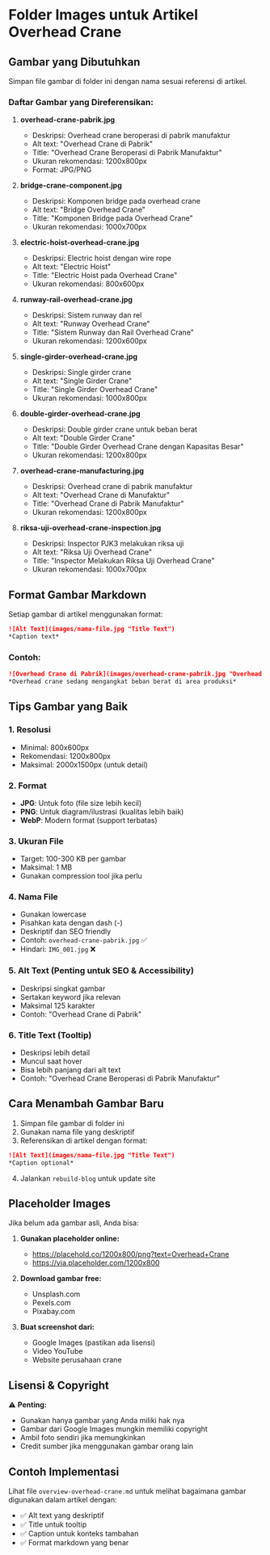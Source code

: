 # Folder Images untuk Artikel Overhead Crane

## Gambar yang Dibutuhkan

Simpan file gambar di folder ini dengan nama sesuai referensi di artikel.

### Daftar Gambar yang Direferensikan:

1. **overhead-crane-pabrik.jpg**
   - Deskripsi: Overhead crane beroperasi di pabrik manufaktur
   - Alt text: "Overhead Crane di Pabrik"
   - Title: "Overhead Crane Beroperasi di Pabrik Manufaktur"
   - Ukuran rekomendasi: 1200x800px
   - Format: JPG/PNG

2. **bridge-crane-component.jpg**
   - Deskripsi: Komponen bridge pada overhead crane
   - Alt text: "Bridge Overhead Crane"
   - Title: "Komponen Bridge pada Overhead Crane"
   - Ukuran rekomendasi: 1000x700px

3. **electric-hoist-overhead-crane.jpg**
   - Deskripsi: Electric hoist dengan wire rope
   - Alt text: "Electric Hoist"
   - Title: "Electric Hoist pada Overhead Crane"
   - Ukuran rekomendasi: 800x600px

4. **runway-rail-overhead-crane.jpg**
   - Deskripsi: Sistem runway dan rel
   - Alt text: "Runway Overhead Crane"
   - Title: "Sistem Runway dan Rail Overhead Crane"
   - Ukuran rekomendasi: 1200x600px

5. **single-girder-overhead-crane.jpg**
   - Deskripsi: Single girder crane
   - Alt text: "Single Girder Crane"
   - Title: "Single Girder Overhead Crane"
   - Ukuran rekomendasi: 1000x800px

6. **double-girder-overhead-crane.jpg**
   - Deskripsi: Double girder crane untuk beban berat
   - Alt text: "Double Girder Crane"
   - Title: "Double Girder Overhead Crane dengan Kapasitas Besar"
   - Ukuran rekomendasi: 1200x800px

7. **overhead-crane-manufacturing.jpg**
   - Deskripsi: Overhead crane di pabrik manufaktur
   - Alt text: "Overhead Crane di Manufaktur"
   - Title: "Overhead Crane di Pabrik Manufaktur"
   - Ukuran rekomendasi: 1200x800px

8. **riksa-uji-overhead-crane-inspection.jpg**
   - Deskripsi: Inspector PJK3 melakukan riksa uji
   - Alt text: "Riksa Uji Overhead Crane"
   - Title: "Inspector Melakukan Riksa Uji Overhead Crane"
   - Ukuran rekomendasi: 1000x700px

## Format Gambar Markdown

Setiap gambar di artikel menggunakan format:

```markdown
![Alt Text](images/nama-file.jpg "Title Text")
*Caption text*
```

### Contoh:
```markdown
![Overhead Crane di Pabrik](images/overhead-crane-pabrik.jpg "Overhead Crane Beroperasi di Pabrik Manufaktur")
*Overhead crane sedang mengangkat beban berat di area produksi*
```

## Tips Gambar yang Baik

### 1. Resolusi
- Minimal: 800x600px
- Rekomendasi: 1200x800px
- Maksimal: 2000x1500px (untuk detail)

### 2. Format
- **JPG**: Untuk foto (file size lebih kecil)
- **PNG**: Untuk diagram/ilustrasi (kualitas lebih baik)
- **WebP**: Modern format (support terbatas)

### 3. Ukuran File
- Target: 100-300 KB per gambar
- Maksimal: 1 MB
- Gunakan compression tool jika perlu

### 4. Nama File
- Gunakan lowercase
- Pisahkan kata dengan dash (-)
- Deskriptif dan SEO friendly
- Contoh: `overhead-crane-pabrik.jpg` ✅
- Hindari: `IMG_001.jpg` ❌

### 5. Alt Text (Penting untuk SEO & Accessibility)
- Deskripsi singkat gambar
- Sertakan keyword jika relevan
- Maksimal 125 karakter
- Contoh: "Overhead Crane di Pabrik"

### 6. Title Text (Tooltip)
- Deskripsi lebih detail
- Muncul saat hover
- Bisa lebih panjang dari alt text
- Contoh: "Overhead Crane Beroperasi di Pabrik Manufaktur"

## Cara Menambah Gambar Baru

1. Simpan file gambar di folder ini
2. Gunakan nama file yang deskriptif
3. Referensikan di artikel dengan format:

```markdown
![Alt Text](images/nama-file.jpg "Title Text")
*Caption optional*
```

4. Jalankan `rebuild-blog` untuk update site

## Placeholder Images

Jika belum ada gambar asli, Anda bisa:

1. **Gunakan placeholder online:**
   - https://placehold.co/1200x800/png?text=Overhead+Crane
   - https://via.placeholder.com/1200x800

2. **Download gambar free:**
   - Unsplash.com
   - Pexels.com
   - Pixabay.com

3. **Buat screenshot dari:**
   - Google Images (pastikan ada lisensi)
   - Video YouTube
   - Website perusahaan crane

## Lisensi & Copyright

⚠️ **Penting:**
- Gunakan hanya gambar yang Anda miliki hak nya
- Gambar dari Google Images mungkin memiliki copyright
- Ambil foto sendiri jika memungkinkan
- Credit sumber jika menggunakan gambar orang lain

## Contoh Implementasi

Lihat file `overview-overhead-crane.md` untuk melihat bagaimana gambar digunakan dalam artikel dengan:
- ✅ Alt text yang deskriptif
- ✅ Title untuk tooltip
- ✅ Caption untuk konteks tambahan
- ✅ Format markdown yang benar
